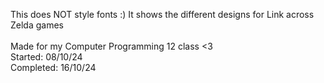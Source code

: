 This does NOT style fonts :) It shows the different designs for Link across Zelda games<br> <br>
Made for my Computer Programming 12 class <3 <br> 
Started:   08/10/24 <br>
Completed: 16/10/24 <br>
